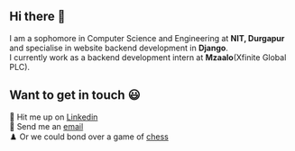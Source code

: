 ## Hi there 👋

I am a sophomore in Computer Science and Engineering at **NIT, Durgapur** and specialise in website backend development in **Django**.</br> 
I currently work as a backend development intern at **Mzaalo**(Xfinite Global PLC).</br>

## Want to get in touch :smiley:</br>
🔭 Hit me up on [Linkedin](https://www.linkedin.com/in/archisman-ghosh-8724511a2/)</br>
:email: Send me an [email](mailto:ag.19U10132@btech.nitdgp.ac.in)</br>
♟️ Or we could bond over a game of [chess](https://www.chess.com/member/ghosh07)
